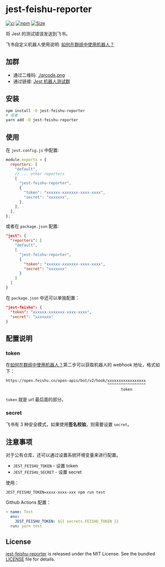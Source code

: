 # jest-feishu-reporter

[![ci](https://github.com/justjavac/jest-feishu-reporter/actions/workflows/ci.yml/badge.svg)](https://github.com/justjavac/jest-feishu-reporter/actions/workflows/ci.yml)
[![npm][npm-badge]][npm-url] [![Size][size-badge]][size]

将 Jest 的测试错误发送到飞书。

飞书自定义机器人使用说明:
[如何在群组中使用机器人？](https://www.feishu.cn/hc/zh-CN/articles/360024984973)

## 加群

- 通过二维码: [./qrcode.png](./qrcode.png)
- 通过链接: [Jest 机器人测试群](https://applink.feishu.cn/client/chat/chatter/add_by_link?link_token=63budeba-35e8-4668-a4cb-1a8bb1266316)

## 安装

```sh
npm install -D jest-feishu-reporter
# 或者
yarn add -D jest-feishu-reporter
```

## 使用

在 `jest.config.js` 中配置:

```js
module.exports = {
  reporters: [
    "default",
    // ... other reporters
    [
      "jest-feishu-reporter",
      {
        "token": "xxxxxx-xxxxxxx-xxxx-xxxx",
        "secret": "xxxxxxx",
      },
    ],
  ],
};
```

或者在 `package.json` 配置:

```json
"jest": {
  "reporters": [
    "default",
    [
      "jest-feishu-reporter",
      {
        "token": "xxxxxx-xxxxxxx-xxxx-xxxx",
        "secret": "xxxxxxx"
      }
    ] 
  ]
}
```

在 `package.json` 中还可以单独配置：

```json
"jest-feishu": {
  "token": "xxxxxx-xxxxxxx-xxxx-xxxx",
  "secret": "xxxxxxx"
}
```

## 配置说明

### token

在[如何在群组中使用机器人？](https://www.feishu.cn/hc/zh-CN/articles/360024984973)第二步可以获取机器人的
webhook 地址，格式如下：

```
​https://open.feishu.cn/open-apis/bot/v2/hook/xxxxxxxxxxxxxxxxx​
                                             ^^^^^^^^^^^^^^^^^
                                                   token
```

`token` 就是 url 最后面的部分。

### secret

飞书有 3 种安全模式，如果使用**签名校验**，则需要设置 `secret`。

## 注意事项

对于公有仓库，还可以通过设置系统环境变量来进行配置。

- `JEST_FEISHU_TOKEN` - 设置 token
- `JEST_FEISHU_SECRET` - 设置 secret

使用：

```shell
JEST_FEISHU_TOKEN=xxxx-xxxx-xxx npm run test
```

Github Actions 配置：

```yml
- name: Test
  env:
    JEST_FEISHU_TOKEN: ${{ secrets.FEISHU_TOKEN }}
  run: yarn test
```

## License

[jest-feishu-reporter](https://github.com/justjavac/jest-feishu-reporter) is
released under the MIT License. See the bundled [LICENSE](./LICENSE) file for
details.

[size-badge]: https://img.shields.io/bundlephobia/minzip/jest-feishu-reporter.svg
[size]: https://bundlephobia.com/result?p=jest-feishu-reporter
[npm-badge]: https://img.shields.io/npm/v/jest-feishu-reporter.svg
[npm-url]: https://npmjs.com/package/jest-feishu-reporter
